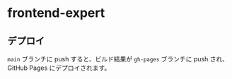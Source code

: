 # frontend-expert

## デプロイ

`main` ブランチに push すると、ビルド結果が `gh-pages` ブランチに push され、GitHub Pages にデプロイされます。
